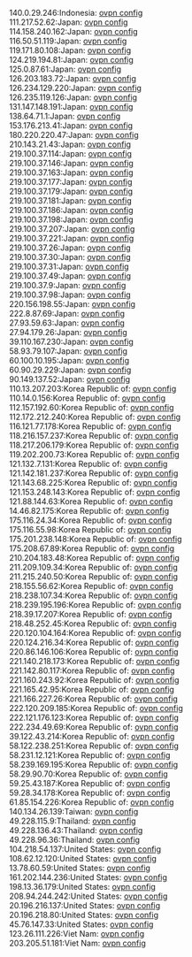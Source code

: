 140.0.29.246:Indonesia: [ovpn config](vpn/140_0_29_246.ovpn)  
111.217.52.62:Japan: [ovpn config](vpn/111_217_52_62.ovpn)  
114.158.240.162:Japan: [ovpn config](vpn/114_158_240_162.ovpn)  
116.50.51.119:Japan: [ovpn config](vpn/116_50_51_119.ovpn)  
119.171.80.108:Japan: [ovpn config](vpn/119_171_80_108.ovpn)  
124.219.194.81:Japan: [ovpn config](vpn/124_219_194_81.ovpn)  
125.0.87.61:Japan: [ovpn config](vpn/125_0_87_61.ovpn)  
126.203.183.72:Japan: [ovpn config](vpn/126_203_183_72.ovpn)  
126.234.129.220:Japan: [ovpn config](vpn/126_234_129_220.ovpn)  
126.235.119.126:Japan: [ovpn config](vpn/126_235_119_126.ovpn)  
131.147.148.191:Japan: [ovpn config](vpn/131_147_148_191.ovpn)  
138.64.71.1:Japan: [ovpn config](vpn/138_64_71_1.ovpn)  
153.176.213.41:Japan: [ovpn config](vpn/153_176_213_41.ovpn)  
180.220.220.47:Japan: [ovpn config](vpn/180_220_220_47.ovpn)  
210.143.21.43:Japan: [ovpn config](vpn/210_143_21_43.ovpn)  
219.100.37.114:Japan: [ovpn config](vpn/219_100_37_114.ovpn)  
219.100.37.146:Japan: [ovpn config](vpn/219_100_37_146.ovpn)  
219.100.37.163:Japan: [ovpn config](vpn/219_100_37_163.ovpn)  
219.100.37.177:Japan: [ovpn config](vpn/219_100_37_177.ovpn)  
219.100.37.179:Japan: [ovpn config](vpn/219_100_37_179.ovpn)  
219.100.37.181:Japan: [ovpn config](vpn/219_100_37_181.ovpn)  
219.100.37.186:Japan: [ovpn config](vpn/219_100_37_186.ovpn)  
219.100.37.198:Japan: [ovpn config](vpn/219_100_37_198.ovpn)  
219.100.37.207:Japan: [ovpn config](vpn/219_100_37_207.ovpn)  
219.100.37.221:Japan: [ovpn config](vpn/219_100_37_221.ovpn)  
219.100.37.26:Japan: [ovpn config](vpn/219_100_37_26.ovpn)  
219.100.37.30:Japan: [ovpn config](vpn/219_100_37_30.ovpn)  
219.100.37.31:Japan: [ovpn config](vpn/219_100_37_31.ovpn)  
219.100.37.49:Japan: [ovpn config](vpn/219_100_37_49.ovpn)  
219.100.37.9:Japan: [ovpn config](vpn/219_100_37_9.ovpn)  
219.100.37.98:Japan: [ovpn config](vpn/219_100_37_98.ovpn)  
220.156.198.55:Japan: [ovpn config](vpn/220_156_198_55.ovpn)  
222.8.87.69:Japan: [ovpn config](vpn/222_8_87_69.ovpn)  
27.93.59.63:Japan: [ovpn config](vpn/27_93_59_63.ovpn)  
27.94.179.26:Japan: [ovpn config](vpn/27_94_179_26.ovpn)  
39.110.167.230:Japan: [ovpn config](vpn/39_110_167_230.ovpn)  
58.93.79.107:Japan: [ovpn config](vpn/58_93_79_107.ovpn)  
60.100.10.195:Japan: [ovpn config](vpn/60_100_10_195.ovpn)  
60.90.29.229:Japan: [ovpn config](vpn/60_90_29_229.ovpn)  
90.149.137.52:Japan: [ovpn config](vpn/90_149_137_52.ovpn)  
110.13.207.203:Korea Republic of: [ovpn config](vpn/110_13_207_203.ovpn)  
110.14.0.156:Korea Republic of: [ovpn config](vpn/110_14_0_156.ovpn)  
112.157.192.60:Korea Republic of: [ovpn config](vpn/112_157_192_60.ovpn)  
112.172.212.240:Korea Republic of: [ovpn config](vpn/112_172_212_240.ovpn)  
116.121.77.178:Korea Republic of: [ovpn config](vpn/116_121_77_178.ovpn)  
118.216.157.237:Korea Republic of: [ovpn config](vpn/118_216_157_237.ovpn)  
118.217.206.179:Korea Republic of: [ovpn config](vpn/118_217_206_179.ovpn)  
119.202.200.73:Korea Republic of: [ovpn config](vpn/119_202_200_73.ovpn)  
121.132.7.131:Korea Republic of: [ovpn config](vpn/121_132_7_131.ovpn)  
121.142.181.237:Korea Republic of: [ovpn config](vpn/121_142_181_237.ovpn)  
121.143.68.225:Korea Republic of: [ovpn config](vpn/121_143_68_225.ovpn)  
121.153.248.143:Korea Republic of: [ovpn config](vpn/121_153_248_143.ovpn)  
121.88.144.63:Korea Republic of: [ovpn config](vpn/121_88_144_63.ovpn)  
14.46.82.175:Korea Republic of: [ovpn config](vpn/14_46_82_175.ovpn)  
175.116.24.34:Korea Republic of: [ovpn config](vpn/175_116_24_34.ovpn)  
175.116.55.98:Korea Republic of: [ovpn config](vpn/175_116_55_98.ovpn)  
175.201.238.148:Korea Republic of: [ovpn config](vpn/175_201_238_148.ovpn)  
175.208.67.89:Korea Republic of: [ovpn config](vpn/175_208_67_89.ovpn)  
210.204.183.48:Korea Republic of: [ovpn config](vpn/210_204_183_48.ovpn)  
211.209.109.34:Korea Republic of: [ovpn config](vpn/211_209_109_34.ovpn)  
211.215.240.50:Korea Republic of: [ovpn config](vpn/211_215_240_50.ovpn)  
218.155.56.62:Korea Republic of: [ovpn config](vpn/218_155_56_62.ovpn)  
218.238.107.34:Korea Republic of: [ovpn config](vpn/218_238_107_34.ovpn)  
218.239.195.196:Korea Republic of: [ovpn config](vpn/218_239_195_196.ovpn)  
218.39.17.207:Korea Republic of: [ovpn config](vpn/218_39_17_207.ovpn)  
218.48.252.45:Korea Republic of: [ovpn config](vpn/218_48_252_45.ovpn)  
220.120.104.164:Korea Republic of: [ovpn config](vpn/220_120_104_164.ovpn)  
220.124.216.34:Korea Republic of: [ovpn config](vpn/220_124_216_34.ovpn)  
220.86.146.106:Korea Republic of: [ovpn config](vpn/220_86_146_106.ovpn)  
221.140.218.173:Korea Republic of: [ovpn config](vpn/221_140_218_173.ovpn)  
221.142.80.117:Korea Republic of: [ovpn config](vpn/221_142_80_117.ovpn)  
221.160.243.92:Korea Republic of: [ovpn config](vpn/221_160_243_92.ovpn)  
221.165.42.95:Korea Republic of: [ovpn config](vpn/221_165_42_95.ovpn)  
221.166.227.26:Korea Republic of: [ovpn config](vpn/221_166_227_26.ovpn)  
222.120.209.185:Korea Republic of: [ovpn config](vpn/222_120_209_185.ovpn)  
222.121.176.123:Korea Republic of: [ovpn config](vpn/222_121_176_123.ovpn)  
222.234.49.69:Korea Republic of: [ovpn config](vpn/222_234_49_69.ovpn)  
39.122.43.214:Korea Republic of: [ovpn config](vpn/39_122_43_214.ovpn)  
58.122.238.251:Korea Republic of: [ovpn config](vpn/58_122_238_251.ovpn)  
58.231.12.121:Korea Republic of: [ovpn config](vpn/58_231_12_121.ovpn)  
58.239.169.195:Korea Republic of: [ovpn config](vpn/58_239_169_195.ovpn)  
58.29.90.70:Korea Republic of: [ovpn config](vpn/58_29_90_70.ovpn)  
59.25.43.187:Korea Republic of: [ovpn config](vpn/59_25_43_187.ovpn)  
59.28.34.178:Korea Republic of: [ovpn config](vpn/59_28_34_178.ovpn)  
61.85.154.226:Korea Republic of: [ovpn config](vpn/61_85_154_226.ovpn)  
140.134.26.139:Taiwan: [ovpn config](vpn/140_134_26_139.ovpn)  
49.228.115.9:Thailand: [ovpn config](vpn/49_228_115_9.ovpn)  
49.228.136.43:Thailand: [ovpn config](vpn/49_228_136_43.ovpn)  
49.228.96.36:Thailand: [ovpn config](vpn/49_228_96_36.ovpn)  
104.218.54.137:United States: [ovpn config](vpn/104_218_54_137.ovpn)  
108.62.12.120:United States: [ovpn config](vpn/108_62_12_120.ovpn)  
13.78.60.59:United States: [ovpn config](vpn/13_78_60_59.ovpn)  
161.202.144.236:United States: [ovpn config](vpn/161_202_144_236.ovpn)  
198.13.36.179:United States: [ovpn config](vpn/198_13_36_179.ovpn)  
208.94.244.242:United States: [ovpn config](vpn/208_94_244_242.ovpn)  
20.196.216.137:United States: [ovpn config](vpn/20_196_216_137.ovpn)  
20.196.218.80:United States: [ovpn config](vpn/20_196_218_80.ovpn)  
45.76.147.33:United States: [ovpn config](vpn/45_76_147_33.ovpn)  
123.26.111.226:Viet Nam: [ovpn config](vpn/123_26_111_226.ovpn)  
203.205.51.181:Viet Nam: [ovpn config](vpn/203_205_51_181.ovpn)  
